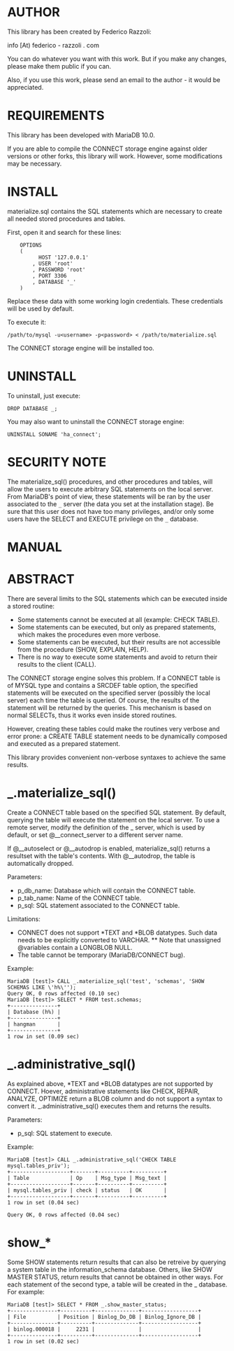 AUTHOR
======

This library has been created by Federico Razzoli:

info [At) federico - razzoli . com

You can do whatever you want with this work. But if you make any changes, please make them public if you can.

Also, if you use this work, please send an email to the author - it would be appreciated.

REQUIREMENTS
============

This library has been developed with MariaDB 10.0.

If you are able to compile the CONNECT storage engine against older versions or other forks, this library will work. However, some modifications may be necessary.

INSTALL
=======

materialize.sql contains the SQL statements which are necessary to create all needed stored procedures and tables.

First, open it and search for these lines:

```
	OPTIONS
	(
		  HOST '127.0.0.1'
		, USER 'root'
		, PASSWORD 'root'
		, PORT 3306
		, DATABASE '_'
	)
```

Replace these data with some working login credentials. These credentials will be used by default.

To execute it:

```
/path/to/mysql -u<username> -p<password> < /path/to/materialize.sql
```

The CONNECT storage engine will be installed too.

UNINSTALL
=========

To uninstall, just execute:

```
DROP DATABASE _;
```

You may also want to uninstall the CONNECT storage engine:

```
UNINSTALL SONAME 'ha_connect';
```

SECURITY NOTE
=============

The materialize_sql() procedures, and other procedures and tables, will allow the users to execute arbitrary SQL statements on the local server. From MariaDB's point of view, these statements will be ran by the user associated to the `_` server (the data you set at the installation stage). Be sure that this user does not have too many privileges, and/or only some users have the SELECT and EXECUTE privilege on the `_` database.

MANUAL
======

ABSTRACT
========

There are several limits to the SQL statements which can be executed inside a stored routine:
* Some statements cannot be executed at all (example: CHECK TABLE).
* Some statements can be executed, but only as prepared statements, which makes the procedures even more verbose.
* Some statements can be executed, but their results are not accessible from the procedure (SHOW, EXPLAIN, HELP).
* There is no way to execute some statements and avoid to return their results to the client (CALL).

The CONNECT storage engine solves this problem. If a CONNECT table is of MYSQL type and contains a SRCDEF table option, the specified statements will be executed on the specified server (possibly the local server) each time the table is queried. Of course, the results of the statement will be returned by the queries. This mechanism is based on normal SELECTs, thus it works even inside stored routines.

However, creating these tables could make the routines very verbose and error prone: a CREATE TABLE statement needs to be dynamically composed and executed as a prepared statement.

This library provides convenient non-verbose syntaxes to achieve the same results.

_.materialize_sql()
===================

Create a CONNECT table based on the specified SQL statement. By default, querying the table will execute the statement on the local server. To use a remote server, modify the definition of the _ server, which is used by default, or set @__connect_server to a different server name.

If @__autoselect or @__autodrop is enabled, materialize_sql() returns a resultset with the table's contents. With @__autodrop, the table is automatically dropped.

Parameters:
* p_db_name: Database which will contain the CONNECT table.
* p_tab_name: Name of the CONNECT table.
* p_sql: SQL statement associated to the CONNECT table.

Limitations:
* CONNECT does not support *TEXT and *BLOB datatypes. Such data needs to be explicitly converted to VARCHAR.
** Note that unassigned @variables contain a LONGBLOB NULL.
* The table cannot be temporary (MariaDB/CONNECT bug).

Example:

```
MariaDB [test]> CALL _.materialize_sql('test', 'schemas', 'SHOW SCHEMAS LIKE \'h%\'');
Query OK, 0 rows affected (0.10 sec)
MariaDB [test]> SELECT * FROM test.schemas;
+---------------+
| Database (h%) |
+---------------+
| hangman       |
+---------------+
1 row in set (0.09 sec)
```

_.administrative_sql()
======================

As explained above, *TEXT and *BLOB datatypes are not supported by CONNECT. Hoever, administrative statements like CHECK, REPAIR, ANALYZE, OPTIMIZE return a BLOB column and do not support a syntax to convert it. _.administrative_sql() executes them and returns the results.

Parameters:
* p_sql: SQL statement to execute.

Example:

```
MariaDB [test]> CALL _.administrative_sql('CHECK TABLE mysql.tables_priv');
+-------------------+-------+----------+----------+
| Table             | Op    | Msg_type | Msg_text |
+-------------------+-------+----------+----------+
| mysql.tables_priv | check | status   | OK       |
+-------------------+-------+----------+----------+
1 row in set (0.04 sec)

Query OK, 0 rows affected (0.04 sec)
```

show_*
======

Some SHOW statements return results that can also be retreive by querying a system table in the information_schema database. Others, like SHOW MASTER STATUS, return results that cannot be obtained in other ways. For each statement of the second type, a table will be created in the _ database. For example:

```
MariaDB [test]> SELECT * FROM _.show_master_status;
+---------------+----------+--------------+------------------+
| File          | Position | Binlog_Do_DB | Binlog_Ignore_DB |
+---------------+----------+--------------+------------------+
| binlog.000018 |     2231 |              |                  |
+---------------+----------+--------------+------------------+
1 row in set (0.02 sec)
```

